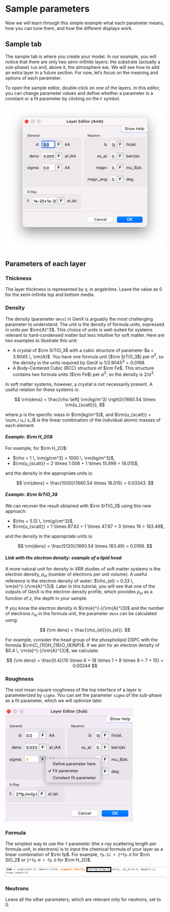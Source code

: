 # Sample parameters

Now we will learn through this simple example what each parameter means, how you can tune them, and how the different displays work.

## Sample tab

The sample tab is where you create your model. In our example, you will notice that there are only two semi-infinite layers: the substrate (actually a sub-phase) `Sub` and, above it, the atmosphere `Amb`. We will see how to add an extra layer in a future section. For now, let’s focus on the meaning and options of each parameter.

To open the sample editor, double-click on one of the layers. In this editor, you can change parameter values and define whether a parameter is a constant or a fit parameter by clicking on the `F` symbol.

![](images/sample-parameters-editor.png)

## Parameters of each layer

### Thickness

The layer thickness is represented by `d`, in angströms. Leave the value as $0$ for the semi-infinite top and bottom media.

### Density

The density (parameter `dens`) in GenX is arguably the most challenging parameter to understand. The unit is the density of formula units, expressed in units per $\rm{A}^3$. This choice of units is well-suited for systems relevant to hard-condensed matter but less intuitive for soft matter. Here are two examples to illustrate this unit:

- A crystal of $\rm SrTiO_3$ with a cubic structure of parameter $a = 3.9045 \, \rm{A}$. You have one formula unit ($\rm SrTiO_3$) per $a^3$, so the density in the units required by GenX is $1/3.9045^3 = 0.0168$.
- A Body-Centered Cubic (BCC) structure of $\rm Fe$. This structure contains two formula units ($\rm Fe$) per $a^3$, so the density is $2/a^3$.

In soft matter systems, however, a crystal is not necessarily present. A useful relation for these systems is:

$$
\rm{dens} = \frac{\rho \left[ \rm{kg/m^3} \right]}{1660.54 \times \rm{u_{scatt}}},
$$

where $\rho$ is the specific mass in $\rm{kg/m^3}$, and $\rm{u_{scatt}} = \sum_i u_i x_i$ is the linear combination of the individual atomic masses of each element.

#### *Example: $\rm H_2O$*

For example, for $\rm H_2O$:

- $\rho = 1 \, \rm{g/cm^3} = 1000 \, \rm{kg/m^3}$,
- $\rm{u_{scatt}} = 2 \times 1.008 + 1 \times 15.999 = 18.015$,

and the density in the appropriate units is:

$$
\rm{dens} = \frac{1000}{1660.54 \times 18.015} = 0.03343.
$$

#### *Example: $\rm SrTiO_3$*

We can recover the result obtained with $\rm SrTiO_3$ using this new approach:

- $\rho = 5.12 \, \rm{g/cm^3}$,
- $\rm{u_{scatt}} = 1 \times 87.62 + 1 \times 47.87 + 3 \times 16 = 183.49$,

and the density in the appropriate units is:

$$
\rm{dens} = \frac{5120}{1660.54 \times 183.49} = 0.0168.
$$

#### *Link with the electron density: example of a lipid head*

A more natural unit for density in XRR studies of soft matter systems is the electron density, $\rho_{el}$ (number of electrons per unit volume). A useful reference is the electron density of water: $\rho_{el} = 0.33 \, \rm{e}^{-}/\rm{A}^{3}$. Later in this tutorial, you will see that one of the outputs of GenX is the electron density profile, which provides $\rho_{el}$ as a function of $z$, the depth in your sample.

If you know the electron density in $\rm{e}^{-}/\rm{A}^{3}$ and the number of electrons ${n_{el}}$ in the formula unit, the parameter `dens` can be calculated using:

$$
{\rm dens} = \frac{\rho_{el}}{n_{el}}.
$$

For example, consider the head group of the phospholipid DSPC with the formula $\rm{C_{10}H_{18}O_{8}NP}$. If we aim for an electron density of $0.4 \, \rm{e}^{-}/\rm{A}^{3}$, we calculate:

$$
{\rm dens} = \frac{0.4}{10 \times 6 + 18 \times 1 + 8 \times 8 + 7 + 15} = 0.00244
$$

### Roughness
The root mean square roughness of the top interface of a layer is parameterized by `sigma`. You can set the parameter `sigma` of the sub-phase as a fit parameter, which we will optimize later.

![](images/sample-parameters-sigma.png)

### Formula
The simplest way to use the `f` parameter (the x-ray scattering length per formula unit, in electrons) is to input the chemical formula of your layer as a linear combination of $\rm fp$. For example, `fp.Si + 2*fp.O` for $\rm SiO_2$ or `2*fp.H + fp.O` for $\rm H_2O$.

![](images/sample-parameters-formula.png)

### Neutrons
Leave all the other parameters, which are relevant only for neutrons, set to $0$.
